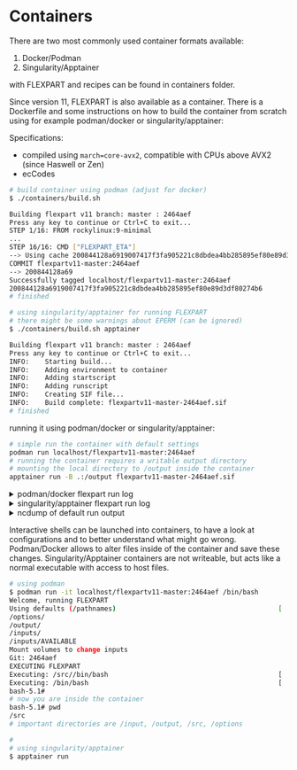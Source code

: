 # Containers

There are two most commonly used container formats available:

1. Docker/Podman
2. Singularity/Apptainer

with FLEXPART and recipes can be found in containers folder.

Since version 11, FLEXPART is also available as a container. There is a Dockerfile and some instructions on how to build the container from scratch using for example podman/docker or singularity/apptainer:

Specifications:
- compiled using `march=core-avx2`, compatible with CPUs above AVX2 (since Haswell or Zen)
- ecCodes


```sh
# build container using podman (adjust for docker)
$ ./containers/build.sh

Building flexpart v11 branch: master : 2464aef
Press any key to continue or Ctrl+C to exit...
STEP 1/16: FROM rockylinux:9-minimal
...
STEP 16/16: CMD ["FLEXPART_ETA"]
--> Using cache 200844128a6919007417f3fa905221c8dbdea4bb285895ef80e89d3df80274b6
COMMIT flexpartv11-master:2464aef
--> 200844128a69
Successfully tagged localhost/flexpartv11-master:2464aef
200844128a6919007417f3fa905221c8dbdea4bb285895ef80e89d3df80274b6
# finished

# using singularity/apptainer for running FLEXPART
# there might be some warnings about EPERM (can be ignored)
$ ./containers/build.sh apptainer

Building flexpart v11 branch: master : 2464aef
Press any key to continue or Ctrl+C to exit...
INFO:    Starting build...
INFO:    Adding environment to container
INFO:    Adding startscript
INFO:    Adding runscript
INFO:    Creating SIF file...
INFO:    Build complete: flexpartv11-master-2464aef.sif
# finished
```

running it using podman/docker or singularity/apptainer:

```sh
# simple run the container with default settings
podman run localhost/flexpartv11-master:2464aef
# running the container requires a writable output directory
# mounting the local directory to /output inside the container
apptainer run -B .:/output flexpartv11-master-2464aef.sif
```



<details>
<summary>podman/docker flexpart run log</summary>
<pre><code class="shell">
Welcome, running FLEXPART 
Using defaults (/pathnames)
/options/
/output/
/inputs/
/inputs/AVAILABLE
Mount volumes to change inputs
Git: c5bdd94 HEAD -> master, origin/master, origin/HEAD Tue Nov 21 16:15:27 2023 +0100
EXECUTING FLEXPART
trying to execute: /src/FLEXPART_ETA
Executing: /src/FLEXPART_ETA
 Welcome to FLEXPART Version 11
 Git: undefined
 FLEXPART is free software released under the GNU General Public License.
 FLEXPART is running with ETA coordinates.
              ----------------               
  INFORMATION: SUBGRIDSCALE TERRAIN EFFECT IS
  NOT PARAMETERIZED DURING THIS SIMULATION.  
              ----------------               

 *********** WARNING  **********************************
 * FLEXPART running in parallel mode                   *
 * Number of uncertainty classes in                    *
 * set to number of threads:                1          *
 * All other computations are done with     8 threads. *
 *******************************************************

 FLEXPART WARNING: TIME DIFFERENCE BETWEEN TWO
 WIND FIELDS IS BIG. THIS MAY CAUSE A DEGRADATION
 OF SIMULATION QUALITY.
 ECMWF metdata detected
 NXSHIFT is set to           0
 grid dim:         181          91          92          92          91          92
 Vertical levels in ECMWF data:      92     92

 Mother domain:
  Longitude range: -178.00000 to  182.00000   Grid distance:    2.00000
  Latitude range :  -90.00000 to   90.00000   Grid distance:    2.00000

 Number of receptors:            2
 Releasepoints :            1
 reading SPECIES          24
 Particle shape SPHERE for particle          24
  
 SPECIES:  24  AIRTRACER   (GAS) 
   Wet removal for gases      is turned: OFF 
   Dry deposition for gases   is turned: OFF 
   Below-cloud scavenging: OFF
   In-cloud scavenging: OFF
 Particles released (numpartmax):        10000
 Total mass released: 1.0000000E+00
 Allocating fields for global output (x,y):           85          65
 Concentrations are calculated using kernel
 WARNING: turbulence switched off.
 Simulated     0.0 hours (            0 s),             0 particles
 Time:            0 seconds. Total spawned:           0 alive:           0 terminated:           0
 Allocating        10000  particles           0           0           0
 Finished allocation
 Time:          900 seconds. Total spawned:       10000 alive:       10000 terminated:           0
 Time:         1800 seconds. Total spawned:       10000 alive:       10000 terminated:           0
 Time:         2700 seconds. Total spawned:       10000 alive:       10000 terminated:           0
 Time:         3600 seconds. Total spawned:       10000 alive:       10000 terminated:           0
         3600 Seconds simulated:         10000 Particles:    Uncertainty:   0.000  0.000  0.000
 Time:         4500 seconds. Total spawned:       10000 alive:       10000 terminated:           0
 Time:         5400 seconds. Total spawned:       10000 alive:       10000 terminated:           0
 Time:         6300 seconds. Total spawned:       10000 alive:       10000 terminated:           0
 Time:         7200 seconds. Total spawned:       10000 alive:       10000 terminated:           0
         7200 Seconds simulated:         10000 Particles:    Uncertainty:   0.000  0.000  0.000
 Time:         8100 seconds. Total spawned:       10000 alive:       10000 terminated:           0
 Time:         9000 seconds. Total spawned:       10000 alive:       10000 terminated:           0
 Time:         9900 seconds. Total spawned:       10000 alive:       10000 terminated:           0
 Time:        10800 seconds. Total spawned:       10000 alive:       10000 terminated:           0
        10800 Seconds simulated:         10000 Particles:    Uncertainty:   0.000  0.000  0.000
 Read wind fields:   0.609375000      seconds
 Timemanager:    1.17187500      seconds,first timestep:    1.09375000     seconds
 Write particle files:    4.68750000E-02  seconds
 Total running time:    1.81250000      seconds
 tps,io,tot:    1.95312500E-02  0.131249994       1.81250000    
 CONGRATULATIONS: YOU HAVE SUCCESSFULLY COMPLETED A FLEXPART MODEL RUN!
FINISHED
</code></pre>
</details>


<details>
<summary>singularity/apptainer flexpart run log</summary>
<pre>
<code class="language-shell">
INFO:    gocryptfs not found, will not be able to use gocryptfs
Welcome, running FLEXPART 
Using defaults (/pathnames)
/options/
/output/
/inputs/
/inputs/AVAILABLE
Mount volumes to change inputs
Git: c5bdd94 HEAD -> master, origin/master, origin/HEAD Tue Nov 21 16:15:27 2023 +0100
EXECUTING FLEXPART
trying to execute: /src/FLEXPART_ETA
Executing: /src/FLEXPART_ETA
 Welcome to FLEXPART Version 11
 Git: undefined
 FLEXPART is free software released under the GNU General Public License.
 FLEXPART is running with ETA coordinates.
              ----------------               
  INFORMATION: SUBGRIDSCALE TERRAIN EFFECT IS
  NOT PARAMETERIZED DURING THIS SIMULATION.  
              ----------------               

 *********** WARNING  **********************************
 * FLEXPART running in parallel mode                   *
 * Number of uncertainty classes in                    *
 * set to number of threads:                1          *
 * All other computations are done with     8 threads. *
 *******************************************************

 FLEXPART WARNING: TIME DIFFERENCE BETWEEN TWO
 WIND FIELDS IS BIG. THIS MAY CAUSE A DEGRADATION
 OF SIMULATION QUALITY.
 ECMWF metdata detected
 NXSHIFT is set to           0
 grid dim:         181          91          92          92          91          92
 Vertical levels in ECMWF data:      92     92

 Mother domain:
  Longitude range: -178.00000 to  182.00000   Grid distance:    2.00000
  Latitude range :  -90.00000 to   90.00000   Grid distance:    2.00000

 Number of receptors:            2
 Releasepoints :            1
 reading SPECIES          24
 Particle shape SPHERE for particle          24
  
 SPECIES:  24  AIRTRACER   (GAS) 
   Wet removal for gases      is turned: OFF 
   Dry deposition for gases   is turned: OFF 
   Below-cloud scavenging: OFF
   In-cloud scavenging: OFF
 Particles released (numpartmax):        10000
 Total mass released: 1.0000000E+00
 Allocating fields for global output (x,y):           85          65
 Concentrations are calculated using kernel
 WARNING: turbulence switched off.
 Simulated     0.0 hours (            0 s),             0 particles
 Time:            0 seconds. Total spawned:           0 alive:           0 terminated:           0
 Allocating        10000  particles           0           0           0
 Finished allocation
 Time:          900 seconds. Total spawned:       10000 alive:       10000 terminated:           0
 Time:         1800 seconds. Total spawned:       10000 alive:       10000 terminated:           0
 Time:         2700 seconds. Total spawned:       10000 alive:       10000 terminated:           0
 Time:         3600 seconds. Total spawned:       10000 alive:       10000 terminated:           0
         3600 Seconds simulated:         10000 Particles:    Uncertainty:   0.000  0.000  0.000
 Time:         4500 seconds. Total spawned:       10000 alive:       10000 terminated:           0
 Time:         5400 seconds. Total spawned:       10000 alive:       10000 terminated:           0
 Time:         6300 seconds. Total spawned:       10000 alive:       10000 terminated:           0
 Time:         7200 seconds. Total spawned:       10000 alive:       10000 terminated:           0
         7200 Seconds simulated:         10000 Particles:    Uncertainty:   0.000  0.000  0.000
 Time:         8100 seconds. Total spawned:       10000 alive:       10000 terminated:           0
 Time:         9000 seconds. Total spawned:       10000 alive:       10000 terminated:           0
 Time:         9900 seconds. Total spawned:       10000 alive:       10000 terminated:           0
 Time:        10800 seconds. Total spawned:       10000 alive:       10000 terminated:           0
        10800 Seconds simulated:         10000 Particles:    Uncertainty:   0.000  0.000  0.000
 Read wind fields:   0.703125000      seconds
 Timemanager:    1.25000000      seconds,first timestep:    1.15625000     seconds
 Write particle files:    1.56250000E-02  seconds
 Total running time:    2.00000000      seconds
 tps,io,tot:    2.34375000E-02  0.143749997       2.00000000    
 CONGRATULATIONS: YOU HAVE SUCCESSFULLY COMPLETED A FLEXPART MODEL RUN!
FINISHED
</code></pre>
</details>

<details>
<summary>ncdump of default run output</summary>
<pre><code class="language-shell">
# check the output
ncdump -h grid_conc_20090101000000.nc
netcdf grid_conc_20090101000000 {
dimensions:
	time = UNLIMITED ; // (3 currently)
	longitude = 85 ;
	latitude = 65 ;
	height = 4 ;
	numspec = 1 ;
	pointspec = 1 ;
	nageclass = 1 ;
	nchar = 45 ;
	ncharrec = 16 ;
	numpoint = 1 ;
	receptor = UNLIMITED ; // (2 currently)
variables:
	int time(time) ;
		time:units = "seconds since 2009-01-01 00:00" ;
		time:calendar = "proleptic_gregorian" ;
	float longitude(longitude) ;
		longitude:long_name = "longitude in degree east" ;
		longitude:axis = "Lon" ;
		longitude:units = "degrees_east" ;
		longitude:standard_name = "grid_longitude" ;
		longitude:description = "grid cell centers" ;
	float latitude(latitude) ;
		latitude:long_name = "latitude in degree north" ;
		latitude:axis = "Lat" ;
		latitude:units = "degrees_north" ;
		latitude:standard_name = "grid_latitude" ;
		latitude:description = "grid cell centers" ;
	float height(height) ;
		height:units = "meters" ;
		height:positive = "up" ;
		height:standard_name = "height" ;
		height:long_name = "height above ground" ;
	char RELCOM(numpoint, nchar) ;
		RELCOM:long_name = "release point name" ;
	float RELLNG1(numpoint) ;
		RELLNG1:units = "degrees_east" ;
		RELLNG1:long_name = "release longitude lower left corner" ;
	float RELLNG2(numpoint) ;
		RELLNG2:units = "degrees_east" ;
		RELLNG2:long_name = "release longitude upper right corner" ;
	float RELLAT1(numpoint) ;
		RELLAT1:units = "degrees_north" ;
		RELLAT1:long_name = "release latitude lower left corner" ;
	float RELLAT2(numpoint) ;
		RELLAT2:units = "degrees_north" ;
		RELLAT2:long_name = "release latitude upper right corner" ;
	float RELZZ1(numpoint) ;
		RELZZ1:units = "meters" ;
		RELZZ1:long_name = "release height bottom" ;
	float RELZZ2(numpoint) ;
		RELZZ2:units = "meters" ;
		RELZZ2:long_name = "release height top" ;
	int RELKINDZ(numpoint) ;
		RELKINDZ:long_name = "release kind" ;
	int RELSTART(numpoint) ;
		RELSTART:units = "seconds" ;
		RELSTART:long_name = "release start relative to simulation start" ;
	int RELEND(numpoint) ;
		RELEND:units = "seconds" ;
		RELEND:long_name = "release end relative to simulation start" ;
	int RELPART(numpoint) ;
		RELPART:long_name = "number of release particles" ;
	float RELXMASS(numspec, numpoint) ;
		RELXMASS:long_name = "total release particle mass" ;
	int LAGE(nageclass) ;
		LAGE:units = "seconds" ;
		LAGE:long_name = "age class" ;
	int ORO(latitude, longitude) ;
		ORO:standard_name = "surface altitude" ;
		ORO:long_name = "outgrid surface altitude" ;
		ORO:units = "m" ;
	char receptor(receptor, ncharrec) ;
		receptor:long_name = "receptor name" ;
	float spec001_mr(nageclass, pointspec, time, height, latitude, longitude) ;
		spec001_mr:units = "ng m-3" ;
		spec001_mr:long_name = "AIRTRACER" ;
		spec001_mr:decay = -0.07001485f ;
		spec001_mr:weightmolar = 29.f ;
		spec001_mr:ohcconst = -9.e-10f ;
		spec001_mr:ohdconst = -9.9f ;
		spec001_mr:vsetaver = 0.f ;
	float receptor_conc001(receptor, time) ;
		receptor_conc001:units = "ng m-3" ;
		receptor_conc001:_FillValue = -1.f ;
		receptor_conc001:positive = "up" ;
		receptor_conc001:standard_name = "receptor_conc" ;
		receptor_conc001:long_name = "receptor_concentration" ;

// global attributes:
		:Conventions = "CF-1.6" ;
		:title = "FLEXPART model output" ;
		:git = "undefined" ;
		:source = "Version 11 model output" ;
		:history = "2023-11-21 16:22 +0100  created by mblaschek on NB513" ;
		:references = "Stohl et al., Atmos. Chem. Phys., 2005, doi:10.5194/acp-5-2461-200" ;
		:outlon0 = -25.f ;
		:outlat0 = 10.f ;
		:dxout = 1.f ;
		:dyout = 1.f ;
		:ldirect = 1 ;
		:ibdate = "20090101" ;
		:ibtime = "000000" ;
		:iedate = "20090101" ;
		:ietime = "030000" ;
		:loutstep = 3600 ;
		:loutaver = 3600 ;
		:loutsample = 900 ;
		:loutrestart = -1 ;
		:lsynctime = 900 ;
		:ctl = -0.2f ;
		:ifine = 1 ;
		:iout = 1 ;
		:ipout = 0 ;
		:lsubgrid = 0 ;
		:lconvection = 0 ;
		:lagespectra = 0 ;
		:ipin = 0 ;
		:ioutputforeachrelease = 0 ;
		:iflux = 0 ;
		:mdomainfill = 0 ;
		:ind_source = 1 ;
		:ind_receptor = 1 ;
		:mquasilag = 0 ;
		:nested_output = 0 ;
		:sfc_only = 0 ;
		:linit_cond = 0 ;
}
</code>
</pre>
</details>

Interactive shells can be launched into containers, to have a look at configurations and to better understand what might go wrong. Podman/Docker allows to alter files inside of the container and save these changes. Singularity/Apptainer containers are not writeable, but acts like a normal executable with access to host files.


```sh
# using podman 
$ podman run -it localhost/flexpartv11-master:2464aef /bin/bash
Welcome, running FLEXPART 
Using defaults (/pathnames)                                         [        OK]
/options/
/output/
/inputs/
/inputs/AVAILABLE
Mount volumes to change inputs
Git: 2464aef
EXECUTING FLEXPART
Executing: /src//bin/bash                                           [    FAILED]
Executing: /bin/bash                                                [        OK]
bash-5.1# 
# now you are inside the container
bash-5.1# pwd
/src
# important directories are /input, /output, /src, /options

#
# using singularity/apptainer
$ apptainer run 
```